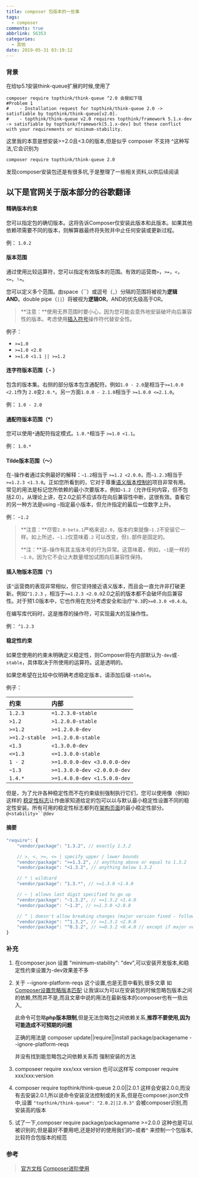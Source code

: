 ```yaml
---
title: composer 包版本的一些事
tags:
  - composer
comments: true
abbrlink: 56353
categories:
  - 其他
date: 2019-05-31 03:19:12
---
```


### 背景

在给tp5.1安装think-queue扩展的时候,使用了

```shell
composer require topthink/think-queue ^2.0 会报如下错
#Problem 1
#    - Installation request for topthink/think-queue 2.0 -> satisfiable by topthink/think-queue[v2.0].
#    - topthink/think-queue v2.0 requires topthink/framework 5.1.x-dev -> satisfiable by topthink/framework[5.1.x-dev] but these conflict with your requirements or minimum-stability.

```

这里我的本意是想安装>=2.0且<3.0的版本,但是似乎 composer 不支持 ^这种写法,它会识别为

```bash
composer require topthink/think-queue 2.0
```

发现composer安装包还是有很多坑,于是整理了一些相关资料,以供后续阅读

## 以下是官网关于版本部分的谷歌翻译

#### 精确版本约束

您可以指定包的确切版本。这将告诉Composer仅安装此版本和此版本。如果其他依赖项需要不同的版本，则解算器最终将失败并中止任何安装或更新过程。

例： `1.0.2`

#### 版本范围

通过使用比较运算符，您可以指定有效版本的范围。有效的运营商`>`，`>=`，`<`，`<=`，`!=`。

您可以定义多个范围。由space（``）或逗号（`,`）分隔的范围将被视为**逻辑AND**。double pipe（`||`）将被视为**逻辑OR**。AND的优先级高于OR。

> **注意：**使用无界范围时要小心，因为您可能会意外地安装破坏向后兼容性的版本。考虑使用[插入符号](https://getcomposer.org/doc/articles/versions.md#caret-version-range-)操作符代替安全性。

例子：

- `>=1.0`
- `>=1.0 <2.0`
- `>=1.0 <1.1 || >=1.2`

#### 连字符版本范围（ - ）

包含的版本集。右侧的部分版本包含通配符。例如`1.0 - 2.0`是相当于`>=1.0.0 <2.1`作为 `2.0`变`2.0.*`。另一方面`1.0.0 - 2.1.0`相当于 `>=1.0.0 <=2.1.0`。

例： `1.0 - 2.0`

#### 通配符版本范围（*）

您可以使用`*`通配符指定模式。`1.0.*`相当于 `>=1.0 <1.1`。

例： `1.0.*`

#### Tilde版本范围（〜）

在`~`操作者通过实例最好的解释：`~1.2`相当于 `>=1.2 <2.0.0`，而`~1.2.3`相当于`>=1.2.3 <1.3.0`。正如您所看到的，它对于尊重[语义版本控制的](https://semver.org/)项目非常有用。常见的用法是标记您所依赖的最小次要版本，例如`~1.2`（允许任何内容，但不包括2.0）。从理论上讲，在2.0之前不应该存在向后兼容性中断，这很有效。查看它的另一种方法是using `~`指定最小版本，但允许指定的最后一位数字上升。

例： `~1.2`

> **注意：**尽管`2.0-beta.1`严格来说`2.0`，版本约束就像`~1.2`不安装它一样。如上所述，`~1.2`仅意味着`.2` 可以改变，但`1.`部件是固定的。
>
> **注：**该`~`操作有其主版本号的行为异常。这意味着，例如，`~1`是一样的`~1.0`，因为它不会让大数量增加试图向后兼容性保持。

#### 插入物版本范围（^)

该`^`运营商的表现非常相似，但它坚持接近语义版本，而且会一直允许非打破更新。例如`^1.2.3` ，相当于`>=1.2.3 <2.0.0`2.0之前的版本都不会破坏向后兼容性。对于预1.0版本中，它也作用在充分考虑安全和治疗`^0.3`的`>=0.3.0 <0.4.0`。

在编写库代码时，这是推荐的操作符，可实现最大的互操作性。

例： `^1.2.3`

#### 稳定性约束

如果您使用的约束未明确定义稳定性，则Composer将在内部默认为`-dev`或`-stable`，具体取决于所使用的运算符。这是透明的。

如果您希望在比较中仅明确考虑稳定版本，请添加后缀`-stable`。

例子：

| 约束           | 内部                         |
| :------------- | :--------------------------- |
| `1.2.3`        | `=1.2.3.0-stable`            |
| `>1.2`         | `>1.2.0.0-stable`            |
| `>=1.2`        | `>=1.2.0.0-dev`              |
| `>=1.2-stable` | `>=1.2.0.0-stable`           |
| `<1.3`         | `<1.3.0.0-dev`               |
| `<=1.3`        | `<=1.3.0.0-stable`           |
| `1 - 2`        | `>=1.0.0.0-dev <3.0.0.0-dev` |
| `~1.3`         | `>=1.3.0.0-dev <2.0.0.0-dev` |
| `1.4.*`        | `>=1.4.0.0-dev <1.5.0.0-dev` |

但是，为了允许各种稳定性而不在约束级别强制执行它们，您可以使用像（例如）这样的 [稳定性标志](https://getcomposer.org/doc/04-schema.md#package-links)让作曲家知道给定的包可以以与默认最小稳定性设置不同的稳定性安装。所有可用的稳定性标志都列在[架构页面](https://getcomposer.org/doc/04-schema.md#minimum-stability)的最小稳定性部分。`@<stability>``@dev`

#### 摘要

```javascript
"require": {
    "vendor/package": "1.3.2", // exactly 1.3.2

    // >, <, >=, <= | specify upper / lower bounds
    "vendor/package": ">=1.3.2", // anything above or equal to 1.3.2
    "vendor/package": "<1.3.2", // anything below 1.3.2

    // * | wildcard
    "vendor/package": "1.3.*", // >=1.3.0 <1.4.0

    // ~ | allows last digit specified to go up
    "vendor/package": "~1.3.2", // >=1.3.2 <1.4.0
    "vendor/package": "~1.3", // >=1.3.0 <2.0.0

    // ^ | doesn't allow breaking changes (major version fixed - following semver)
    "vendor/package": "^1.3.2", // >=1.3.2 <2.0.0
    "vendor/package": "^0.3.2", // >=0.3.2 <0.4.0 // except if major version is 0
}
```

### 补充

1. 在composer.json 设置 "minimum-stability": "dev",可以安装开发版本,和稳定性约束设置为-dev效果差不多

2. 关于 --ignore-platform-reqs 这个设置,也是无意中看到,很多文章 如 [Composer设置忽略版本匹配](https://www.jianshu.com/p/eeac20c1f3fa) 让我误以为可以在安装包的时候忽略包版本之间的依赖,然而并不是,而且文章中说的用法在最新版本的composer也有一些出入,

   此命令可忽略**php版本限制**,但是无法忽略包之间依赖关系,**推荐不要使用,因为可能造成不可预期的问题**

   正确的用法是 composer update||require||install package/packagename --ignore-platform-reqs

   并没有找到能忽略包之间依赖关系而 强制安装的方法

3. composeer require xxx/xxx version 也可以这样写 composer require xxx/xxx:version

4. composer require topthink/think-queue 2.0.0||2.0.1 这样会安装2.0.0,而没有去安装2.0.1,所以说命令安装没法控制或的关系,但是在composer.json文件中,设置 ``"topthink/think-queue": "2.0.2||2.0.3"`` 会被composer识别,而安装高的版本

5. 试了一下,composer require package/packagename >=2.0.0 这种也是可以被识别的,但是最好不要用吧,还是好好的使用我们的~或者^ 来控制一个包版本,比较符合包版本的规范

### 参考

> [官方文档](https://getcomposer.org/doc/)
> [Composer进阶使用](https://segmentfault.com/a/1190000005898222)
